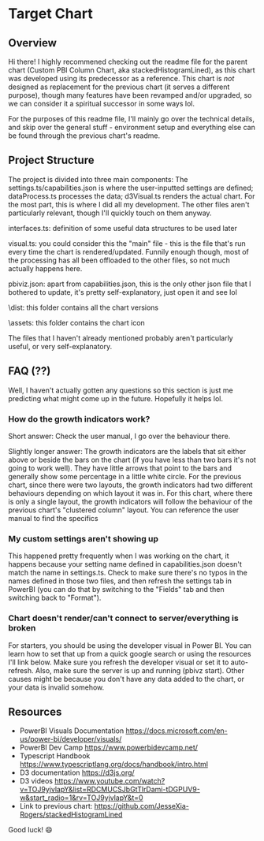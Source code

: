 # Target Chart

## Overview

Hi there! I highly recommened checking out the readme file for the parent chart (Custom PBI Column Chart, aka stackedHistogramLined), as this chart was developed using its predecessor as a reference. This chart is *not* designed as replacement for the previous chart (it serves a different purpose), though many features have been revamped and/or upgraded, so we can consider it a spiritual successor in some ways lol. 

For the purposes of this readme file, I'll mainly go over the technical details, and skip over the general stuff - environment setup and everything else can be found through the previous chart's readme.

## Project Structure

The project is divided into three main components: The settings.ts/capabilities.json is where the user-inputted settings are defined; dataProcess.ts processes the data; d3Visual.ts renders the actual chart. For the most part, this is where I did all my development. The other files aren't particularly relevant, though I'll quickly touch on them anyway.

interfaces.ts: definition of some useful data structures to be used later

visual.ts: you could consider this the "main" file - this is the file that's run every time the chart is rendered/updated. Funnily enough though, most of the processing has all been offloaded to the other files, so not much actually happens here. 

pbiviz.json: apart from capabilities.json, this is the only other json file that I bothered to update, it's pretty self-explanatory, just open it and see lol

\dist: this folder contains all the chart versions

\assets: this folder contains the chart icon

The files that I haven't already mentioned probably aren't particularly useful, or very self-explanatory.

## FAQ (??)

Well, I haven't actually gotten any questions so this section is just me predicting what might come up in the future. Hopefully it helps lol.

### How do the growth indicators work?

Short answer: Check the user manual, I go over the behaviour there.

Slightly longer answer: The growth indicators are the labels that sit either above or beside the bars on the chart (if you have less than two bars it's not going to work well). They have little arrows that point to the bars and generally show some percentage in a little white circle. For the previous chart, since there were two layouts, the growth indicators had two different behaviours depending on which layout it was in. For this chart, where there is only a single layout, the growth indicators will follow the behaviour of the previous chart's "clustered column" layout. You can reference the user manual to find the specifics

### My custom settings aren't showing up

This happened pretty frequently when I was working on the chart, it happens because your setting name defined in capabilities.json doesn't match the name in settings.ts. Check to make sure there's no typos in the names defined in those two files, and then refresh the settings tab in PowerBI (you can do that by switching to the "Fields" tab and then switching back to "Format").

### Chart doesn't render/can't connect to server/everything is broken

For starters, you should be using the developer visual in Power BI. You can learn how to set that up from a quick google search or using the resources I'll link below. Make sure you refresh the developer visual or set it to auto-refresh. Also, make sure the server is up and running (pbivz start). Other causes might be because you don't have any data added to the chart, or your data is invalid somehow. 

## Resources
- PowerBI Visuals Documentation https://docs.microsoft.com/en-us/power-bi/developer/visuals/
- PowerBI Dev Camp https://www.powerbidevcamp.net/
- Typescript Handbook https://www.typescriptlang.org/docs/handbook/intro.html
- D3 documentation https://d3js.org/
- D3 videos https://www.youtube.com/watch?v=TOJ9yjvlapY&list=RDCMUCSJbGtTlrDami-tDGPUV9-w&start_radio=1&rv=TOJ9yjvlapY&t=0
- Link to previous chart: https://github.com/JesseXia-Rogers/stackedHistogramLined

Good luck! 😄

